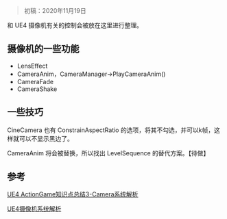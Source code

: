 > 初稿：2020年11月19日

和 UE4 摄像机有关的控制会被放在这里进行整理。

## 摄像机的一些功能
- LensEffect
- CameraAnim，CameraManager->PlayCameraAnim()
- CameraFade
- CameraShake
  
## 一些技巧
CineCamera 也有 ConstrainAspectRatio 的选项，将其不勾选，并可以k帧，这样就可以不显示黑边了。

CameraAnim 将会被替换，所以找出 LevelSequence 的替代方案。【待做】

## 参考
[UE4 ActionGame知识点总结3-Camera系统解析](https://blog.csdn.net/hui211314ddhui/article/details/80764670)

[UE4摄像机系统解析](https://jerish.blog.csdn.net/article/details/68947410?utm_medium=distribute.pc_relevant.none-task-blog-BlogCommendFromBaidu-1.not_use_machine_learn_pai&depth_1-utm_source=distribute.pc_relevant.none-task-blog-BlogCommendFromBaidu-1.not_use_machine_learn_pai)

